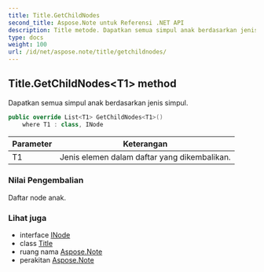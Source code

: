 ```yaml
---
title: Title.GetChildNodes
second_title: Aspose.Note untuk Referensi .NET API
description: Title metode. Dapatkan semua simpul anak berdasarkan jenis simpul.
type: docs
weight: 100
url: /id/net/aspose.note/title/getchildnodes/
---
```

## Title.GetChildNodes&lt;T1&gt; method

Dapatkan semua simpul anak berdasarkan jenis simpul.

```csharp
public override List<T1> GetChildNodes<T1>()
    where T1 : class, INode
```

| Parameter | Keterangan |
| --- | --- |
| T1 | Jenis elemen dalam daftar yang dikembalikan. |

### Nilai Pengembalian

Daftar node anak.

### Lihat juga

* interface [INode](../../inode/)
* class [Title](../)
* ruang nama [Aspose.Note](../../title/)
* perakitan [Aspose.Note](../../../)


